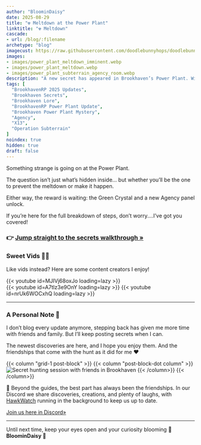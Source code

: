 ```yaml
---
author: "BloominDaisy"
date: 2025-08-29
title: "☢️ Meltdown at the Power Plant"
linktitle: "☢️ Meltdown"
cascade:
- url: /blog/:filename
archetype: "blog"
imagecust: https://raw.githubusercontent.com/doodlebunnyhops/doodlebunnyhops.github.io/refs/heads/main/static/images/power_plant_meltdown.webp
images:
- images/power_plant_meltdown_imminent.webp
- images/power_plant_meltdown.webp
- images/power_plant_subterrain_agency_room.webp
description: "A new secret has appeared in Brookhaven’s Power Plant. Will you stop the meltdown—or cause it?"
tags: [
  "BrookhavenRP 2025 Updates",
  "Brookhaven Secrets",
  "Brookhaven Lore",
  "BrookhavenRP Power Plant Update",
  "Brookhaven Power Plant Mystery",
  "Agency",
  "X13",
  "Operation Subterrain"
]
noindex: true
hidden: true
draft: false
---
```


Something strange is going on at the Power Plant.  

The question isn’t just what’s hidden inside… but whether you’ll be the one to prevent the meltdown or make it happen.  

Either way, the reward is waiting: the Green Crystal and a new Agency panel unlock.  

If you’re here for the full breakdown of steps, don’t worry....I’ve got you covered!

### 👉 [Jump straight to the secrets walkthrough »](/lore/quests/meltdown)

### Sweet Vids 🎥✨

Like vids instead? Here are some content creators I enjoy!

<div class="grid-1 post-vid-dot">
{{< youtube id=MJIVj68oxJo loading=lazy >}}
</div>

<div class="grid-2 post-vid-dot">
{{< youtube id=A7tlz3e9OnY loading=lazy >}}
{{< youtube id=nrUk6WOCxhQ loading=lazy >}}
</div>

---

### A Personal Note 💛

I don’t blog every update anymore, stepping back has given me more time with friends and family. But I’ll keep posting secrets when I can.  

The newest discoveries are here, and I hope you enjoy them. And the friendships that come with the hunt as it did for me :heart:  
 

{{< column "grid-1 post-block" >}}
{{< column "post-block-dot column" >}}
![Secret hunting session with friends in Brookhaven](/images/bh-secret-hunting-with-friends.webp)
{{< /column>}}
{{< /column>}}


💛 Beyond the guides, the best part has always been the friendships. In our Discord we share discoveries, creations, and plenty of laughs, with [HawkWatch](https://hawkwatch.xyz) running in the background to keep us up to date.  

[Join us here in Discord»](https://discord.gg/fxhXWgxcHV)


---

Until next time, keep your eyes open and your curiosity blooming 🌼  
**BloominDaisy 💜**